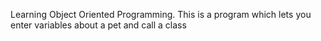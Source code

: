 Learning Object Oriented Programming.  This is a program which lets you enter variables about a pet and call a class
